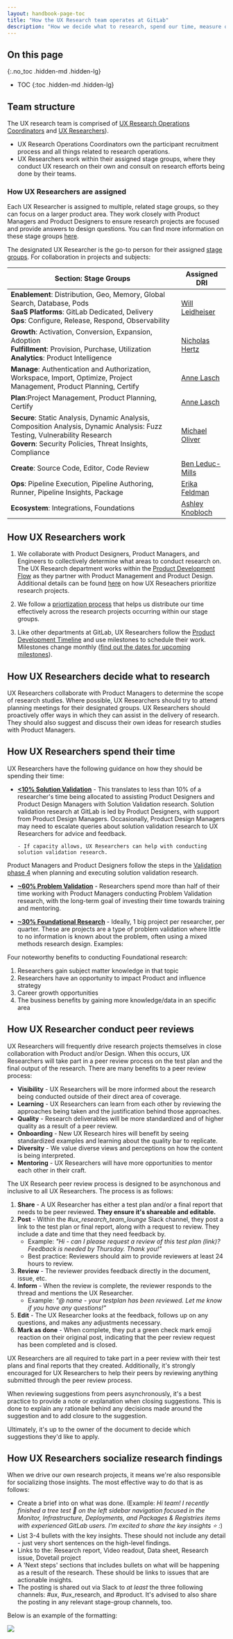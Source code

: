 ```yaml
---
layout: handbook-page-toc
title: "How the UX Research team operates at GitLab"
description: "How we decide what to research, spend our time, measure our success, and more"
---
```


## On this page
{:.no_toc .hidden-md .hidden-lg}

- TOC
{:toc .hidden-md .hidden-lg}


## Team structure

The UX research team is comprised of [UX Research Operations Coordinators](/handbook/product/ux/ux-research-coordination/) and [UX Researchers](/handbook/product/ux/ux-research/)).

- UX Research Operations Coordinators own the participant recruitment process and all things related to research operations.
- UX Researchers work within their assigned stage groups, where they conduct UX research on their own and consult on research efforts being done by their teams.

### How UX Researchers are assigned

Each UX Researcher is assigned to multiple, related stage groups, so they can focus on a larger product area. They work closely with Product Managers and Product Designers to ensure research projects are focused and provide answers to design questions. You can find more information on these stage groups [here](/handbook/product/categories/#devops-stages).

The designated UX Researcher is the go-to person for their assigned [stage groups](/handbook/product/categories/). For collaboration in projects and subjects:

| Section: Stage Groups | Assigned DRI |
|---------|-------------------------------|
| **Enablement**: Distribution, Geo, Memory, Global Search, Database, Pods <br>**SaaS Platforms**: GitLab Dedicated, Delivery <br>**Ops**: Configure, Release, Respond, Observability | [Will Leidheiser] |
| **Growth**: Activation, Conversion, Expansion, Adoption <br>**Fulfillment**: Provision, Purchase, Utilization <br>**Analytics**: Product Intelligence | [Nicholas Hertz] |
| **Manage**: Authentication and Authorization, Workspace, Import, Optimize, Project Management, Product Planning, Certify | [Anne Lasch] |
| **Plan**:Project Management, Product Planning, Certify | [Anne Lasch]|
| **Secure**: Static Analysis, Dynamic Analysis, Composition Analysis, Dynamic Analysis: Fuzz Testing, Vulnerability Research <br> **Govern**: Security Policies, Threat Insights, Compliance | [Michael Oliver] |
| **Create**: Source Code, Editor, Code Review | [Ben Leduc-Mills] |
| **Ops**: Pipeline Execution, Pipeline Authoring, Runner, Pipeline Insights, Package | [Erika Feldman] |
| **Ecosystem**: Integrations, Foundations | [Ashley Knobloch] |

[Will Leidheiser]: https://gitlab.com/wleidheiser
[Nicholas Hertz]: https://gitlab.com/NickHertz
[Michael Oliver]: https://gitlab.com/moliver28
[Anne Lasch]: https://gitlab.com/alasch
[Ben Leduc-Mills]: https://gitlab.com/leducmills
[Erika Feldman]: https://gitlab.com/enf
[Ashley Knobloch]: https://gitlab.com/aknobloch

## How UX Researchers work

1. We collaborate with Product Designers, Product Managers, and Engineers to collectively determine what areas to conduct research on. The UX Research department works within the [Product Development Flow](/handbook/product-development-flow/#overview--philosophy) as they partner with Product Management and Product Design.  Additional details can be found [here](/handbook/product/ux/ux-research-training/research-prioritization/) on how UX Reseachers prioritize research projects.

1. We follow a [priortization process](https://about.gitlab.com/handbook/product/ux/ux-research-training/research-prioritization/) that helps us distribute our time effectively across the research projects occurring within our stage groups.

1. Like other departments at GitLab, UX Researchers follow the [Product Development Timeline](/handbook/engineering/workflow/#product-development-timeline) and use milestones to schedule their work. Milestones change monthly ([find out the dates for upcoming milestones](https://gitlab.com/groups/gitlab-org/-/milestones)).

## How UX Researchers decide what to research
UX Researchers collaborate with Product Managers to determine the scope of research studies. Where possible, UX Researchers should try to attend planning meetings for their designated groups.
UX Researchers should proactively offer ways in which they can assist in the delivery of research. They should also suggest and discuss their own ideas for research studies with Product Managers.

## How UX Researchers spend their time
UX Researchers have the following guidance on how they should be spending their time:

* **[<10% Solution Validation](/handbook/product/ux/ux-research-training/solution-validation-and-methods/)** - This translates to less than 10% of a researcher's time being allocated to assisting Product Designers and Product Design Managers with Solution Validation research. Solution validation research at GitLab is led by Product Designers, with support from Product Design Managers. Occasionally, Product Design Managers may need to escalate queries about solution validation research to UX Researchers for advice and feedback.

      - If capacity allows, UX Researchers can help with conducting solution validation research.
Product Managers and Product Designers follow the steps in the [Validation phase 4](/handbook/product-development-flow/#validation-phase-4-solution-validation) when planning and executing solution validation research.

* **[~60% Problem Validation](/handbook/product/ux/ux-research-training/problem-validation-and-methods/)** - Researchers spend more than half of their time working with Product Managers conducting Problem Validation research, with the long-term goal of investing their time towards training and mentoring.

* **[~30% Foundational Research](/handbook/product/ux/ux-research-training/foundational-research/)** - Ideally, 1 big project per researcher, per quarter. These are projects are a type of problem validation where little to no information is known about the problem, often using a mixed methods research design. Examples:

Four noteworthy benefits to conducting Foundational research:
1. Researchers gain subject matter knowledge in that topic
1. Researchers have an opportunity to impact Product and influence strategy
1. Career growth opportunities
1. The business benefits by gaining more knowledge/data in an specific area

## How UX Researcher conduct peer reviews
UX Researchers will frequently drive research projects themselves in close collaboration with Product and/or Design.  When this occurs, UX Researchers will take part in a peer review process on the test plan and the final output of the research.  There are many benefits to a peer review process:
- **Visibility** - UX Researchers will be more informed about the research being conducted outside of their direct area of coverage.
- **Learning** - UX Researchers can learn from each other by reviewing the approaches being taken and the justification behind those approaches.
- **Quality** - Research deliverables will be more standardized and of higher quality as a result of a peer review.
- **Onboarding** - New UX Research hires will benefit by seeing standardized examples and learning about the quality bar to replicate.
- **Diversity** - We value diverse views and perceptions on how the content is being interpreted.
- **Mentoring** - UX Researchers will have more opportunities to mentor each other in their craft.

The UX Research peer review process is designed to be asynchonous and inclusive to all UX Researchers.  The process is as follows:

1. **Share** - A UX Researcher has either a test plan and/or a final report that needs to be peer reviewed.  **They ensure it's shareable and editable.**
1. **Post** - Within the _#ux_research_team_lounge_ Slack channel, they post a link to the test plan or final report, along with a request to review.  They include a date and time that they need feedback by.
     - Example: _"Hi - can I please request a review of this test plan (link)?  Feedback is needed by Thursday.  Thank you!"_
     - Best practice: Reviewers should aim to provide reviewers at least 24 hours to review.
1. **Review** - The reviewer provides feedback directly in the document, issue, etc.
1. **Inform** - When the review is complete, the reviewer responds to the thread and mentions the UX Researcher.
     - Example: _"@ name - your testplan has been reviewed.  Let me know if you have any questions!"_
1. **Edit** - The UX Researcher looks at the feedback, follows up on any questions, and makes any adjustments necessary.
1. **Mark as done** - When complete, they put a green check mark emoji reaction on their original post, indicating that the peer review request has been completed and is closed.

UX Researchers are all required to take part in a peer review with their test plans and final reports that they created.  Additionally, it's strongly encouraged for UX Researchers to help their peers by reviewing anything submitted through the peer review process.

When reviewing suggestions from peers asynchronously, it's a best practice to provide a note or explanation when closing suggestions.  This is done to explain any rationale behind any decisions made around the suggestion and to add closure to the suggestion.

Ultimately, it's up to the owner of the document to decide which suggestions they'd like to apply.

## How UX Researchers socialize research findings
When we drive our own research projects, it means we're also responsible for socializing those insights.  The most effective way to do that is as follows:
- Create a brief into on what was done. (Example: _Hi team! I recently finished a tree test :deciduous_tree: on the left sidebar navigation focused in the Monitor, Infrastructure, Deployments, and Packages & Registries items with experienced GitLab users. I'm excited to share the key insights :star: :_)
- List 3-4 bullets with the key insights. These should not include any detail - just very short sentences on the high-level findings.
- Links to the: Research report, Video readout, Data sheet, Research issue, Dovetail project
- A 'Next steps' sections that includes bullets on what will be happening as a result of the research.  These should be links to issues that are actionable insights.
- The posting is shared out via Slack to _at least_ the three following channels: #ux, #ux_research, and #product.  It's advised to also share the posting in any relevant stage-group channels, too.

Below is an example of the formatting:

<img src="posting.png">
